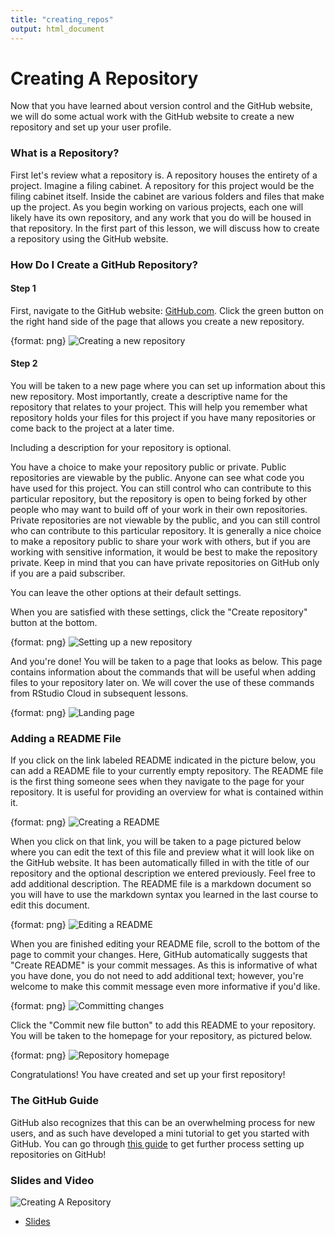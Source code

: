 ```yaml
---
title: "creating_repos"
output: html_document
---
```




# Creating A Repository

Now that you have learned about version control and the GitHub website, we will do some actual work with the GitHub website to create a new repository and set up your user profile.

### What is a Repository?

First let's review what a repository is. A repository houses the entirety of a project. Imagine a filing cabinet. A repository for this project would be the filing cabinet itself. Inside the cabinet are various folders and files that make up the project. As you begin working on various projects, each one will likely have its own repository, and any work that you do will be housed in that repository. In the first part of this lesson, we will discuss how to create a repository using the GitHub website.

### How Do I Create a GitHub Repository?

#### Step 1

First, navigate to the GitHub website: [GitHub.com](https://github.com/). Click the green button on the right hand side of the page that allows you create a new repository.

{format: png}
![Creating a new repository](https://docs.google.com/presentation/d/1Dxf8VZi4RAf4BA8Xb__gbnTxFLIJKM-mxSy_BMA48DU/export/png?id=1Dxf8VZi4RAf4BA8Xb__gbnTxFLIJKM-mxSy_BMA48DU&pageid=g2bfdb07292_0_151)

#### Step 2

You will be taken to a new page where you can set up information about this new repository. Most importantly, create a descriptive name for the repository that relates to your project. This will help you remember what repository holds your files for this project if you have many repositories or come back to the project at a later time.

Including a description for your repository is optional.

You have a choice to make your repository public or private. Public repositories are viewable by the public. Anyone can see what code you have used for this project. You can still control who can contribute to this particular repository, but the repository is open to being forked by other people who may want to build off of your work in their own repositories. Private repositories are not viewable by the public, and you can still control who can contribute to this particular repository. It is generally a nice choice to make a repository public to share your work with others, but if you are working with sensitive information, it would be best to make the repository private. Keep in mind that you can have private repositories on GitHub only if you are a paid subscriber.

You can leave the other options at their default settings.

When you are satisfied with these settings, click the "Create repository" button at the bottom.

{format: png}
![Setting up a new repository](https://docs.google.com/presentation/d/1Dxf8VZi4RAf4BA8Xb__gbnTxFLIJKM-mxSy_BMA48DU/export/png?id=1Dxf8VZi4RAf4BA8Xb__gbnTxFLIJKM-mxSy_BMA48DU&pageid=g38bb68a530_0_8)

And you're done! You will be taken to a page that looks as below. This page contains information about the commands that will be useful when adding files to your repository later on. We will cover the use of these commands from RStudio Cloud in subsequent lessons.

{format: png}
![Landing page](https://docs.google.com/presentation/d/1Dxf8VZi4RAf4BA8Xb__gbnTxFLIJKM-mxSy_BMA48DU/export/png?id=1Dxf8VZi4RAf4BA8Xb__gbnTxFLIJKM-mxSy_BMA48DU&pageid=g38bb68a530_0_19)

### Adding a README File

If you click on the link labeled README indicated in the picture below, you can add a README file to your currently empty repository. The README file is the first thing someone sees when they navigate to the page for your repository. It is useful for providing an overview for what is contained within it.

{format: png}
![Creating a README](https://docs.google.com/presentation/d/1Dxf8VZi4RAf4BA8Xb__gbnTxFLIJKM-mxSy_BMA48DU/export/png?id=1Dxf8VZi4RAf4BA8Xb__gbnTxFLIJKM-mxSy_BMA48DU&pageid=g38bb68a530_0_24)

When you click on that link, you will be taken to a page pictured below where you can edit the text of this file and preview what it will look like on the GitHub website. It has been automatically filled in with the title of our repository and the optional description we entered previously. Feel free to add additional description. The README file is a markdown document so you will have to use the markdown syntax you learned in the last course to edit this document.

{format: png}
![Editing a README](https://docs.google.com/presentation/d/1Dxf8VZi4RAf4BA8Xb__gbnTxFLIJKM-mxSy_BMA48DU/export/png?id=1Dxf8VZi4RAf4BA8Xb__gbnTxFLIJKM-mxSy_BMA48DU&pageid=g38bb68a530_0_32)

When you are finished editing your README file, scroll to the bottom of the page to commit your changes. Here, GitHub automatically suggests that "Create README" is your commit messages. As this is informative of what you have done, you do not need to add additional text; however, you're welcome to make this commit message even more informative if you'd like.

{format: png}
![Committing changes](https://docs.google.com/presentation/d/1Dxf8VZi4RAf4BA8Xb__gbnTxFLIJKM-mxSy_BMA48DU/export/png?id=1Dxf8VZi4RAf4BA8Xb__gbnTxFLIJKM-mxSy_BMA48DU&pageid=g38bb68a530_0_38)

Click the "Commit new file button" to add this README to your repository. You will be taken to the homepage for your repository, as pictured below.

{format: png}
![Repository homepage](https://docs.google.com/presentation/d/1Dxf8VZi4RAf4BA8Xb__gbnTxFLIJKM-mxSy_BMA48DU/export/png?id=1Dxf8VZi4RAf4BA8Xb__gbnTxFLIJKM-mxSy_BMA48DU&pageid=g38bb68a530_0_43)

Congratulations! You have created and set up your first repository!

### The GitHub Guide

GitHub also recognizes that this can be an overwhelming process for new users, and as such have developed a mini tutorial to get you started with GitHub. You can go through [this guide](https://guides.github.com/activities/hello-world/) to get further process setting up repositories on GitHub!



### Slides and Video

![Creating A Repository](https://www.youtube.com/watch?v=mC6xwXaUZmk)

* [Slides](https://docs.google.com/presentation/d/1Dxf8VZi4RAf4BA8Xb__gbnTxFLIJKM-mxSy_BMA48DU/edit?usp=sharing)
